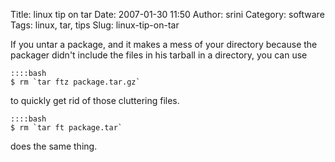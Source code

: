 Title: linux tip on tar
Date: 2007-01-30 11:50
Author: srini
Category: software
Tags: linux, tar, tips
Slug: linux-tip-on-tar

If you untar a package, and it makes a mess of your directory because
the packager didn't include the files in his tarball in a directory, you
can use  

    ::::bash
    $ rm `tar ftz package.tar.gz`

to quickly get rid of those cluttering files.

    ::::bash
    $ rm `tar ft package.tar`

does the same thing.

